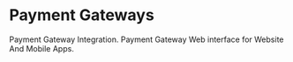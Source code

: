 # Payment Gateways
Payment Gateway Integration.
Payment Gateway Web interface for Website And Mobile Apps.
